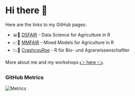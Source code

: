# Hi there 👋

Here are the links to my GitHub pages:
 * 📊🌱 [DSFAIR](https://schmidtpaul.github.io/DSFAIR) - Data Science for Agriculture in R 
 * 📈🌱 [MMFAIR](https://schmidtpaul.github.io/MMFAIR) - Mixed Models for Agriculture in R 
 * 📉🌱 [CrashcouRse](https://schmidtpaul.github.io/crashcouRse) - R für Bio- und Agrarwissenschaftler 

More about me and my workshops [👉 here 👈](https://schmidtpaul.github.io/MMFAIR/0contactinfo.html).

### GitHub Metrics

![Metrics](https://metrics.lecoq.io/SchmidtPaul?template=classic&base.header=0&base.community=0&base.repositories=0&base.metadata=0&languages=1&languages.ignored=HTML%2C%20CSS%2C%20JavaScript%2C%20Tex&languages.colors=github&languages.threshold=0%25&config.timezone=Europe%2FBerlin&config.animated=true)
